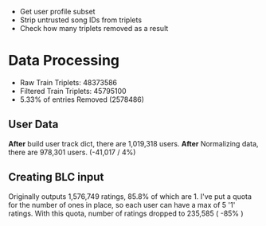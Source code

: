 * Get user profile subset
* Strip untrusted song IDs from triplets
* Check how many triplets removed as a result

# Data Processing
* Raw Train Triplets: 48373586
* Filtered Train Triplets: 45795100
* 5.33% of entries Removed (2578486)

## User Data
__After__ build user track dict, there are 1,019,318 users.
__After__ Normalizing data, there are 978,301 users. (-41,017 / 4%)

## Creating BLC input
Originally outputs 1,576,749 ratings, 85.8% of which are 1. I've put a quota for the number of ones in place, so each user can have a max of 5 '1' ratings. With this quota, number of ratings dropped to 235,585 ( -85% )
